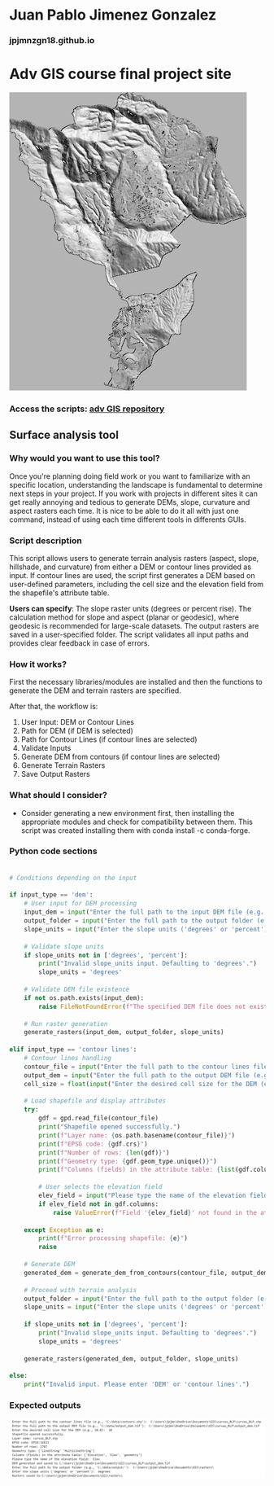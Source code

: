 # **Juan Pablo Jimenez Gonzalez**
### jpjmnzgn18.github.io
# **Adv GIS course final project site**
![hillshade](https://raw.githubusercontent.com/jpjmnzgn18/docs/main/assets/hillshade.jpg)
### Access the scripts: [adv GIS repository](https://github.com/jpjmnzgn18/GIS_Python.git)
## **Surface analysis tool**
### **Why would you want to use this tool?**
Once you're planning doing field work or you want to familiarize with an specific location, understanding the landscape is fundamental to determine next steps in your project. If you work with projects in different sites it can get really annoying and tedious to generate DEMs, slope, curvature and aspect rasters each time. It is nice to be able to do it all with just one command, instead of using each time different tools in differents GUIs.

### **Script description**
This script allows users to generate terrain analysis rasters (aspect, slope, hillshade, and curvature) from either a DEM or contour lines provided as input. If contour lines are used, the script first generates a DEM based on user-defined parameters, including the cell size and the elevation field from the shapefile's attribute table.

**Users can specify**:
The slope raster units (degrees or percent rise).
The calculation method for slope and aspect (planar or geodesic), where geodesic is recommended for large-scale datasets.
The output rasters are saved in a user-specified folder. The script validates all input paths and provides clear feedback in case of errors.

### **How it works?**

First the necessary libraries/modules are installed and then the functions to generate the DEM and terrain rasters are specified.

After that, the workflow is:

1. User Input: DEM or Contour Lines
2. Path for DEM (if DEM is selected)
3. Path for Contour Lines (if contour lines are selected)
4. Validate Inputs
5. Generate DEM from contours (if contour lines are selected)
6. Generate Terrain Rasters
7. Save Output Rasters

### **What should I consider?**
- Consider generating a new environment first, then installing the appropriate modules and check for compatibility between them. This script was created installing them with conda install -c conda-forge.

### **Python code sections**

```python

# Conditions depending on the input

if input_type == 'dem':
    # User input for DEM processing
    input_dem = input("Enter the full path to the input DEM file (e.g., 'C:/data/dem.tif'): ").strip()
    output_folder = input("Enter the full path to the output folder (e.g., 'C:/data/output/'): ").strip()
    slope_units = input("Enter the slope units ('degrees' or 'percent'): ").strip().lower()

    # Validate slope units
    if slope_units not in ['degrees', 'percent']:
        print("Invalid slope_units input. Defaulting to 'degrees'.")
        slope_units = 'degrees'

    # Validate DEM file existence
    if not os.path.exists(input_dem):
        raise FileNotFoundError(f"The specified DEM file does not exist: {input_dem}")

    # Run raster generation
    generate_rasters(input_dem, output_folder, slope_units)

elif input_type == 'contour lines':
    # Contour lines handling
    contour_file = input("Enter the full path to the contour lines file (e.g., C:/data/contours.shp): ").strip()
    output_dem = input("Enter the full path to the output DEM file (e.g., C:/data/output_dem.tif): ").strip()
    cell_size = float(input("Enter the desired cell size for the DEM (e.g., 10.0): ").strip())
    
    # Load shapefile and display attributes
    try:
        gdf = gpd.read_file(contour_file)
        print("Shapefile opened successfully.")
        print(f"Layer name: {os.path.basename(contour_file)}")
        print(f"EPSG code: {gdf.crs}")
        print(f"Number of rows: {len(gdf)}")
        print(f"Geometry type: {gdf.geom_type.unique()}")
        print(f"Columns (fields) in the attribute table: {list(gdf.columns)}")

        # User selects the elevation field
        elev_field = input("Please type the name of the elevation field: ").strip()
        if elev_field not in gdf.columns:
            raise ValueError(f"Field '{elev_field}' not found in the attribute table.")

    except Exception as e:
        print(f"Error processing shapefile: {e}")
        raise

    # Generate DEM
    generated_dem = generate_dem_from_contours(contour_file, output_dem, cell_size, elev_field)

    # Proceed with terrain analysis
    output_folder = input("Enter the full path to the output folder (e.g., C:/data/output/): ").strip()
    slope_units = input("Enter the slope units ('degrees' or 'percent'): ").strip().lower()
    
    if slope_units not in ['degrees', 'percent']:
        print("Invalid slope_units input. Defaulting to 'degrees'.")
        slope_units = 'degrees'

    generate_rasters(generated_dem, output_folder, slope_units)

else:
    print("Invalid input. Please enter 'DEM' or 'contour lines'.")
```
### **Expected outputs**
![output](https://raw.githubusercontent.com/jpjmnzgn18/docs/main/assets/output_example.png)

